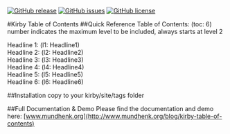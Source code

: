 [![GitHub release](https://img.shields.io/github/release/PhilippMundhenk/Kirby-Table-of-Contents.svg)](https://github.com/PhilippMundhenk/Kirby-Table-of-Contents/releases) [![GitHub issues](https://img.shields.io/github/issues/PhilippMundhenk/Kirby-Table-of-Contents.svg)](https://github.com/PhilippMundhenk/Kirby-Table-of-Contents/issues) [![GitHub license](https://img.shields.io/badge/license-GPLv3-blue.svg)](https://github.com/PhilippMundhenk/Kirby-Table-of-Contents/blob/master/LICENSE)

#Kirby Table of Contents
##Quick Reference
Table of Contents: (toc: 6)<br/>
number indicates the maximum level to be included, always starts at level 2

Headline 1: (l1: Headline1)<br/>
Headline 2: (l2: Headline2)<br/>
Headline 3: (l3: Headline3)<br/>
Headline 4: (l4: Headline4)<br/>
Headline 5: (l5: Headline5)<br/>
Headline 6: (l6: Headline6)

##Installation
copy to your kirby/site/tags folder

##Full Documentation & Demo
Please find the documentation and demo here: [www.mundhenk.org](http://www.mundhenk.org/blog/kirby-table-of-contents)